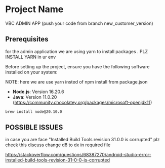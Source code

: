 # Project Name

VBC ADMIN APP (push your code from branch new_customer_version)

## Prerequisites

for the admin application we are using yarn to install packages . PLZ INSTALL YARN in ur env

Before setting up the project, ensure you have the following software installed on your system:

NOTE: here we are use yarn insted of npm install from package.json

- **Node.js**: Version 16.20.6
- **Java**: Version 11.0.20 (https://community.chocolatey.org/packages/microsoft-openjdk11)

```sh
brew install node@20.10.0
```

## POSSIBLE ISSUES

in case you are face "Installed Build Tools revision 31.0.0 is corrupted" plz check this discuss change d8 to dx in required file

https://stackoverflow.com/questions/68387270/android-studio-error-installed-build-tools-revision-31-0-0-is-corrupted
